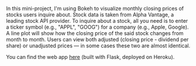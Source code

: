 In this mini-project, I'm using Bokeh to visualize monthly closing prices of stocks users inquire about. Stock data is taken from Alpha Vantage, a leading stock API provider. To inquire about a stock, all you need is to enter a ticker symbol (e.g., \"APPL\", \"GOOG\") for a company (e.g., Apple, Google). A line plot will show how the closing price of the said stock changes from month to month. Users can view both adjusted (closing price - dividend per share) or unadjusted prices — in some cases these two are almost identical.

You can find the web app [here](https://stock-ticker-lookup.herokuapp.com/) (built with Flask, deployed on Heroku).